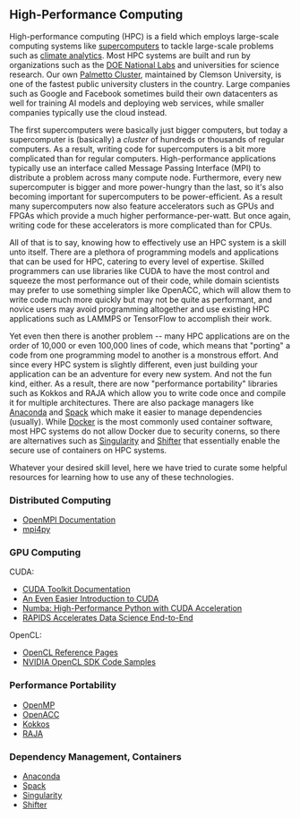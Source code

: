 ## High-Performance Computing

High-performance computing (HPC) is a field which employs large-scale computing systems like [supercomputers](https://en.wikipedia.org/wiki/Supercomputer) to tackle large-scale problems such as [climate analytics](https://arxiv.org/pdf/1810.01993.pdf). Most HPC systems are built and run by organizations such as the [DOE National Labs](https://www.energy.gov/national-laboratories) and universities for science research. Our own [Palmetto Cluster](palmetto.md), maintained by Clemson University, is one of the fastest public university clusters in the country. Large companies such as Google and Facebook sometimes build their own datacenters as well for training AI models and deploying web services, while smaller companies typically use the cloud instead.

The first supercomputers were basically just bigger computers, but today a supercomputer is (basically) a _cluster_ of hundreds or thousands of regular computers. As a result, writing code for supercomputers is a bit more complicated than for regular computers. High-performance applications typically use an interface called Message Passing Interface (MPI) to distribute a problem across many compute node. Furthermore, every new supercomputer is bigger and more power-hungry than the last, so it's also becoming important for supercomputers to be power-efficient. As a result many supercomputers now also feature accelerators such as GPUs and FPGAs which provide a much higher performance-per-watt. But once again, writing code for these accelerators is more complicated than for CPUs.

All of that is to say, knowing how to effectively use an HPC system is a skill unto itself. There are a plethora of programming models and applications that can be used for HPC, catering to every level of expertise. Skilled programmers can use libraries like CUDA to have the most control and squeeze the most performance out of their code, while domain scientists may prefer to use something simpler like OpenACC, which will allow them to write code much more quickly but may not be quite as performant, and novice users may avoid programming altogether and use existing HPC applications such as LAMMPS or TensorFlow to accomplish their work.

Yet even then there is another problem -- many HPC applications are on the order of 10,000 or even 100,000 lines of code, which means that "porting" a code from one programming model to another is a monstrous effort. And since every HPC system is slightly different, even just building your application can be an adventure for every new system. And not the fun kind, either. As a result, there are now "performance portability" libraries such as Kokkos and RAJA which allow you to write code once and compile it for multiple architectures. There are also package managers like [Anaconda](https://anaconda.org/) and [Spack](https://spack.io/) which make it easier to manage dependencies (usually). While [Docker](https://www.docker.com/) is the most commonly used container software, most HPC systems do not allow Docker due to security conerns, so there are alternatives such as [Singularity](https://sylabs.io/singularity/) and [Shifter](https://www.nersc.gov/research-and-development/user-defined-images/) that essentially enable the secure use of containers on HPC systems.

Whatever your desired skill level, here we have tried to curate some helpful resources for learning how to use any of these technologies.

### Distributed Computing

- [OpenMPI Documentation](https://www.open-mpi.org/doc/)
- [mpi4py](https://mpi4py.readthedocs.io/en/stable/)

### GPU Computing

CUDA:
- [CUDA Toolkit Documentation](http://docs.nvidia.com/cuda/)
- [An Even Easier Introduction to CUDA](https://devblogs.nvidia.com/even-easier-introduction-cuda/)
- [Numba: High-Performance Python with CUDA Acceleration](https://devblogs.nvidia.com/numba-python-cuda-acceleration/)
- [RAPIDS Accelerates Data Science End-to-End](https://devblogs.nvidia.com/gpu-accelerated-analytics-rapids/)

OpenCL:
- [OpenCL Reference Pages](https://www.khronos.org/registry/OpenCL/sdk/1.2/docs/man/xhtml/)
- [NVIDIA OpenCL SDK Code Samples](https://developer.nvidia.com/opencl)

### Performance Portability

- [OpenMP](https://computing.llnl.gov/tutorials/openMP/)
- [OpenACC](https://www.openacc.org/)
- [Kokkos](https://github.com/kokkos/kokkos-tutorials)
- [RAJA](https://raja.readthedocs.io/en/main/index.html)

### Dependency Management, Containers

- [Anaconda](https://anaconda.org/)
- [Spack](https://spack.io/)
- [Singularity](https://sylabs.io/singularity/)
- [Shifter](https://www.nersc.gov/research-and-development/user-defined-images/)

